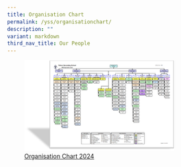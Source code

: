 ```yaml
---
title: Organisation Chart
permalink: /yss/organisationchart/
description: ""
variant: markdown
third_nav_title: Our People
---
```

<figure><a href="/files/YSS/OrgChart2024_v12.pdf">
<img src="/images/YSS/OrgChart-23.png" style="width:350px;">Organisation Chart 2024</a></figure>